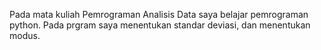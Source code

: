 Pada mata kuliah Pemrograman Analisis Data saya belajar pemrograman python. Pada prgram saya menentukan standar deviasi, dan menentukan modus.
